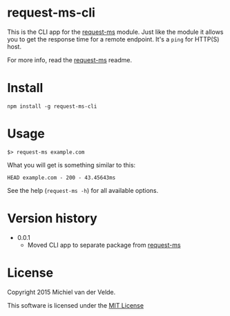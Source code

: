 # request-ms-cli

This is the CLI app for the [request-ms](http://github.com/MichielvdVelde/request-ms) module. Just like the module it allows you to get the response time for a remote endpoint. It's a `ping` for HTTP(S) host.

For more info, read the [request-ms](http://github.com/MichielvdVelde/request-ms) readme.

# Install

	npm install -g request-ms-cli

# Usage

    $> request-ms example.com

What you will get is something similar to this:

    HEAD example.com - 200 - 43.45643ms

See the help (`request-ms -h`) for all available options.

# Version history

* 0.0.1
  * Moved CLI app to separate package from [request-ms](http://github.com/MichielvdVelde/request-ms)

# License

Copyright 2015 Michiel van der Velde.

This software is licensed under the [MIT License](LICENSE)
